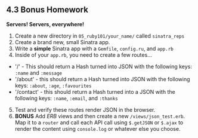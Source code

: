 ## 4.3 Bonus Homework

**Servers! Servers, everywhere!**

1. Create a new directory in `05_ruby101/your_name/` called `sinatra_reps`
2. Create a brand new, small Sinatra app.
3. Write a **simple** Sinatra app with a `Gemfile`, `config.ru`, and `app.rb`
4. Inside of your `app.rb`, you need to create a few routes...
  * '/' - This should return a Hash turned into JSON with the following keys: `:name` and `:message`  
  * '/about' - this should return a Hash turned into JSON with the following keys: `:about`, `:age`, `:favourites`
  * '/contact' - this should return a Hash turned into a JSON with the following keys: `:name`, `:email`, and `:thanks`
5. Test and verify these routes render JSON in the browser.
6. **BONUS** Add *ERB* views and then create a new `/views/json_test.erb`. Map it to a `router` and call each API call using `$.getJSON` or `$.ajax` to render the content using `console.log` or whatever else you choose.
